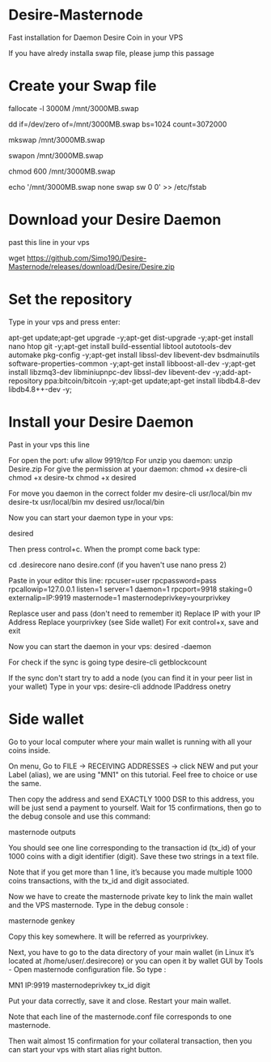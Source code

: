 # Desire-Masternode


Fast installation for Daemon Desire Coin in your VPS

If you have alredy installa swap file, please jump this passage

# Create your Swap file

fallocate -l 3000M /mnt/3000MB.swap

dd if=/dev/zero of=/mnt/3000MB.swap bs=1024 count=3072000

mkswap /mnt/3000MB.swap

swapon /mnt/3000MB.swap

chmod 600 /mnt/3000MB.swap

echo '/mnt/3000MB.swap  none  swap  sw 0  0' >> /etc/fstab

# Download your Desire Daemon

past this line in your vps

wget https://github.com/Simo190/Desire-Masternode/releases/download/Desire/Desire.zip

# Set the repository

Type in your vps and press enter:

apt-get update;apt-get upgrade -y;apt-get dist-upgrade -y;apt-get install nano htop git -y;apt-get install build-essential libtool autotools-dev automake pkg-config -y;apt-get install libssl-dev libevent-dev bsdmainutils software-properties-common -y;apt-get install libboost-all-dev -y;apt-get install libzmq3-dev libminiupnpc-dev libssl-dev libevent-dev -y;add-apt-repository ppa:bitcoin/bitcoin -y;apt-get update;apt-get install libdb4.8-dev libdb4.8++-dev -y;

# Install your Desire Daemon

Past in your vps this line

For open the port: ufw allow 9919/tcp
For unzip you daemon: unzip Desire.zip
For give the permission at your daemon:
chmod +x desire-cli
chmod +x desire-tx
chmod +x desired

For move you daemon in the correct folder
mv desire-cli usr/local/bin
mv desire-tx usr/local/bin
mv desired usr/local/bin

Now you can start your daemon type in your vps:

desired

Then press control+c. When the prompt come back type:

cd .desirecore
nano desire.conf (if you haven't use nano press 2)

Paste in your editor this line:
rpcuser=user
rpcpassword=pass
rpcallowip=127.0.0.1
listen=1
server=1
daemon=1
rpcport=9918
staking=0
externalip=IP:9919
masternode=1
masternodeprivkey=yourprivkey

Replasce user and pass (don't need to remember it)
Replace IP with your IP Address
Replace yourprivkey (see Side wallet)
For exit control+x, save and exit

Now you can start the daemon in your vps:
desired -daemon

For check if the sync is going type
desire-cli getblockcount

If the sync don't start try to add a node (you can find it in your peer list in your wallet)
Type in your vps: desire-cli addnode IPaddress onetry

# Side wallet

Go to your local computer where your main wallet is running with all your coins inside.

On menu, Go to FILE -> RECEIVING ADDRESSES -> click NEW and put your Label (alias), we are using "MN1" on this tutorial. Feel free to choice or use the same.

Then copy the address and send EXACTLY 1000 DSR to this address, you will be just send a payment to yourself.
Wait for 15 confirmations, then go to the debug console and use this command:

masternode outputs

You should see one line corresponding to the transaction id (tx_id) of your 1000 coins with a digit identifier (digit). Save these two strings in a text file.

Note that if you get more than 1 line, it’s because you made multiple 1000 coins transactions, with the tx_id and digit associated.

Now we have to create the masternode private key to link the main wallet and the VPS masternode. Type in the debug console :

masternode genkey

Copy this key somewhere. It will be referred as yourprivkey.

Next, you have to go to the data directory of your main wallet (in Linux it’s located at /home/user/.desirecore) or you can open it by wallet GUI by Tools - Open masternode configuration file. So type :

MN1 IP:9919 masternodeprivkey tx_id digit

Put your data correctly, save it and close. Restart your main wallet.

Note that each line of the masternode.conf file corresponds to one masternode.

Then wait almost 15 confirmation for your collateral transaction, then you can start your vps with start alias right button.

